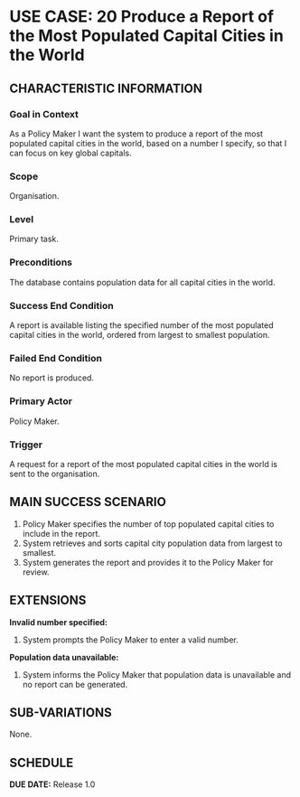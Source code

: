 # USE CASE: 20 Produce a Report of the Most Populated Capital Cities in the World

## CHARACTERISTIC INFORMATION

### Goal in Context
As a Policy Maker I want the system to produce a report of the most populated capital cities in the world, based on a number I specify, so that I can focus on key global capitals.

### Scope
Organisation.

### Level
Primary task.

### Preconditions
The database contains population data for all capital cities in the world.

### Success End Condition
A report is available listing the specified number of the most populated capital cities in the world, ordered from largest to smallest population.

### Failed End Condition
No report is produced.

### Primary Actor
Policy Maker.

### Trigger
A request for a report of the most populated capital cities in the world is sent to the organisation.

## MAIN SUCCESS SCENARIO
1. Policy Maker specifies the number of top populated capital cities to include in the report.
2. System retrieves and sorts capital city population data from largest to smallest.
3. System generates the report and provides it to the Policy Maker for review.

## EXTENSIONS
**Invalid number specified:**
1. System prompts the Policy Maker to enter a valid number.

**Population data unavailable:**
1. System informs the Policy Maker that population data is unavailable and no report can be generated.

## SUB-VARIATIONS
None.

## SCHEDULE
**DUE DATE:** Release 1.0

